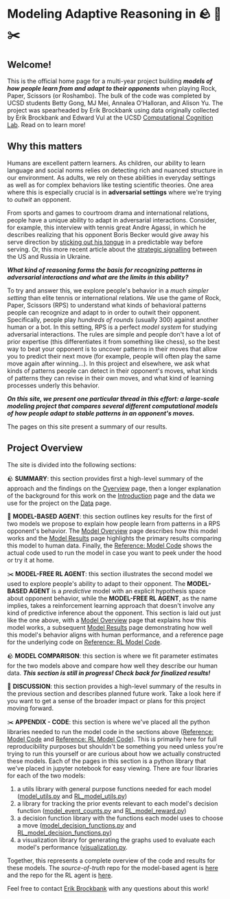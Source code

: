 # Modeling Adaptive Reasoning in 🪨 📜 ✂️

## Welcome!

This is the official home page for a multi-year project building ***models of how people learn from and adapt to their opponents*** when playing Rock, Paper, Scissors (or Roshambo). The bulk of the code was completed by UCSD students Betty Gong, MJ Mei, Annalea O'Halloran, and Alison Yu. The project was spearheaded by Erik Brockbank using data originally collected by Erik Brockbank and Edward Vul at the UCSD [Computational Cognition Lab](https://www.evullab.org/). Read on to learn more!


## Why this matters

Humans are excellent pattern learners. As children, our ability to learn language and social norms relies on detecting rich and nuanced structure in our environment. As adults, we rely on these abilities in everyday settings as well as for complex behaviors like testing scientific theories. One area where this is especially crucial is in **adversarial settings** where we're trying to *outwit* an opponent.

From sports and games to courtroom drama and international relations, people have a unique ability to adapt in adversarial interactions. Consider, for example, this interview with tennis great Andre Agassi, in which he describes realizing that his opponent Boris Becker would give away his serve direction by [sticking out his tongue](https://www.youtube.com/watch?v=57BMzCM6hQI) in a predictable way before serving. Or, this more recent article about the [strategic signalling](https://www.nytimes.com/2022/02/15/world/europe/us-russia-ukraine-war.html) between the US and Russia in Ukraine.

***What kind of reasoning forms the basis for recognizing patterns in adversarial interactions and what are the limits in this ability?***

To try and answer this, we explore people's behavior in a *much simpler setting* than elite tennis or international relations. We use the game of Rock, Paper, Scissors (RPS) to understand what kinds of behavioral patterns people can recognize and adapt to in order to outwit their opponent. Specifically, people play *hundreds of rounds* (usually 300) against another human or a bot. In this setting, RPS is a perfect *model system* for studying adversarial interactions. The rules are simple and people don't have a lot of prior expertise (this differentiates it from something like chess), so the best way to beat your opponent is to uncover patterns in their moves that allow you to predict their next move (for example, people will often play the same move again after winning...). In this project and elsewhere, we ask what kinds of patterns people can detect in their opponent's moves, what kinds of patterns they can revise in their own moves, and what kind of learning processes underly this behavior.

***On this site, we present one particular thread in this effort: a large-scale modeling project that compares several different computational models of how people adapt to stable patterns in an opponent's moves.***

The pages on this site present a summary of our results.

## Project Overview

The site is divided into the following sections:

🪨 **SUMMARY**: this section provides first a high-level summary of the approach and the findings on the [Overview](Overview.md) page, then a longer explanation of the background for this work on the [Introduction](Introduction.md) page and the data we use for the project on the [Data](Data.ipynb) page.

📜 **MODEL-BASED AGENT**: this section outlines key results for the first of two models we propose to explain how people learn from patterns in a RPS opponent's behavior. The [Model Overview](ModelModel.md) page describes how this model works and the [Model Results](ModelModel_results.md) page highlights the primary results comparing this model to human data. Finally, the [Reference: Model Code](ModelModel_code.ipynb) shows the actual code used to run the model in case you want to peek under the hood or try it at home.

✂️ **MODEL-FREE RL AGENT**: this section illustrates the second model we used to explore people's ability to adapt to their opponent. The **MODEL-BASED AGENT** is a *predictive* model with an explicit hypothesis space about opponent behavior, while the **MODEL-FREE RL AGENT**, as the name implies, takes a reinforcement learning approach that doesn't involve any kind of predictive inference about the opponent. This section is laid out just like the one above, with a [Model Overview](RLModel.md) page that explains how this model works, a subsequent [Model Results](RLModel_results.md) page demonstrating how well this model's behavior aligns with human performance, and a reference page for the underlying code on [Reference: RL Model Code](RLModel_code.ipynb).

🪨 **MODEL COMPARISON**: this section is where we fit parameter estimates for the two models above and compare how well they describe our human data. ***This section is still in progress! Check back for finalized results!***

📜 **DISCUSSION**: this section provides a high-level summary of the results in the previous section and describes planned future work. Take a look here if you want to get a sense of the broader impact or plans for this project moving forward.

✂️ **APPENDIX - CODE**: this section is where we've placed all the python libraries needed to run the model code in the sections above ([Reference: Model Code](ModelModel_code.ipynb) and [Reference: RL Model Code](RLModel_code.ipynb)). This is primarily here for full reproducibility purposes but shouldn't be something you need unless you're trying to run this yourself or are curious about how we actually constructed these models. Each of the pages in this section is a python library that we've placed in jupyter notebook for easy viewing. There are four libraries for each of the two models:
1. a utils library with general purpose functions needed for each model ([model_utils.py](model_python_lib_utils.ipynb) and [RL_model_utils.py](RL_model_python_lib_utils.ipynb))
2. a library for tracking the prior events relevant to each model's decision function ([model_event_counts.py](model_python_lib_event_counts.ipynb) and [RL_model_reward.py](RL_model_python_lib_reward.ipynb))
3.  a decision function library with the functions each model uses to choose a move ([model_decision_functions.py](model_python_lib_decision_functions.ipynb) and [RL_model_decision_functions.py](RL_model_python_lib_decision_functions.ipynb))
4. a visualization library for generating the graphs used to evaluate each model's performance ([visualization.py](python_lib_visualization.ipynb).

Together, this represents a complete overview of the code and results for these models. The *source-of-truth* repo for the model-based agent is [here](https://github.com/erik-brockbank/rps-agent-model) and the repo for the RL agent is [here](https://github.com/erik-brockbank/rps-rl-model).

Feel free to contact [Erik Brockbank](http://www.erikbrockbank.com/) with any questions about this work!

[//]: # "TODO add videos of kids/adults playing RPS (can you embed media in markdown?)"
